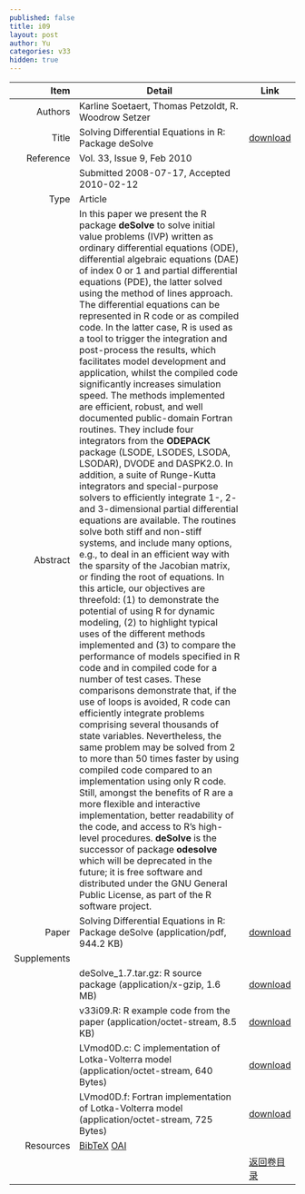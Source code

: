 ```yaml
---
published: false
title: i09
layout: post
author: Yu
categories: v33
hidden: true
---
```


| Item | Detail | Link |
|---:|---|---|
| Authors | Karline  Soetaert, Thomas Petzoldt, R. Woodrow Setzer| |
| Title |Solving Differential Equations in R: Package deSolve | [download](http://www.jstatsoft.org/v33/i09/paper) |
| Reference |Vol. 33, Issue 9, Feb 2010 | |
| | Submitted 2008-07-17, Accepted 2010-02-12| | 
| Type | Article| |
| Abstract | In this paper we present the R package <b>deSolve</b> to solve initial value problems (IVP) written as ordinary differential equations (ODE), differential algebraic equations (DAE) of index 0 or 1 and partial differential equations (PDE), the latter solved using the method of lines approach. The differential equations can be represented in R code or as compiled code. In the latter case, R is used as a tool to trigger the integration and post-process the results, which facilitates model development and application, whilst the compiled code significantly increases simulation speed. The methods implemented are efficient, robust, and well documented public-domain Fortran routines. They include four integrators from the <b>ODEPACK</b> package (LSODE, LSODES, LSODA, LSODAR), DVODE and DASPK2.0. In addition, a suite of Runge-Kutta integrators and special-purpose solvers to efficiently integrate 1-, 2- and 3-dimensional partial differential equations are available. The routines solve both stiff and non-stiff systems, and include many options, e.g., to deal in an efficient way with the sparsity of the Jacobian matrix, or finding the root of equations. In this article, our objectives are threefold: (1) to demonstrate the potential of using R for dynamic modeling, (2) to highlight typical uses of the different methods implemented and (3) to compare the performance of models specified in R code and in compiled code for a number of test cases. These comparisons demonstrate that, if the use of loops is avoided, R code can efficiently integrate problems comprising several thousands of state variables. Nevertheless, the same problem may be solved from 2 to more than 50 times faster by using compiled code compared to an implementation using only R code. Still, amongst the benefits of R are a more flexible and interactive implementation, better readability of the code, and access to R’s high-level procedures. <b>deSolve</b> is the successor of package <b>odesolve</b> which will be deprecated in the future; it is free software and distributed under the GNU General Public License, as part of the R software project.| |
| Paper | Solving Differential Equations in R: Package deSolve  (application/pdf, 944.2 KB)| [download](http://www.jstatsoft.org/v33/i09/paper) |
| Supplements | | |
| |deSolve_1.7.tar.gz: R source package  (application/x-gzip, 1.6 MB)|  [download](http://www.jstatsoft.org/v33/i09/supp/1) |
| |v33i09.R: R example code from the paper  (application/octet-stream, 8.5 KB)|  [download](http://www.jstatsoft.org/v33/i09/supp/2) |
| |LVmod0D.c: C implementation of Lotka-Volterra model  (application/octet-stream, 640 Bytes)|  [download](http://www.jstatsoft.org/v33/i09/supp/3) |
| |LVmod0D.f: Fortran implementation of Lotka-Volterra model  (application/octet-stream, 725 Bytes)|  [download](http://www.jstatsoft.org/v33/i09/supp/4) |
| Resources | [BibTeX](http://www.jstatsoft.org/v33/i09/bibtex) [OAI](http://www.jstatsoft.org/oai?verb=GetRecord&identifier=oai.jstatsoft/v33/i09&prefix=oai_dc)| |
| |  | [返回卷目录]({{site.baseurl}}/volume/v33.html) |